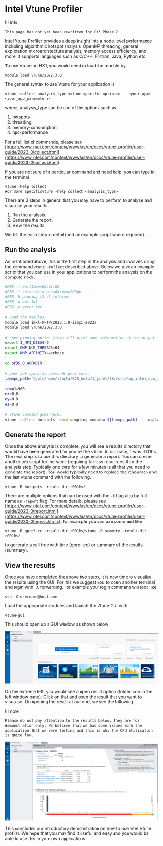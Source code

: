# Intel Vtune Profiler

!!! info

    This page has not yet been rewritten for CX3 Phase 2.

Intel Vtune Profiler provides a deep insight into a node-level performance including algorithmic hotspot analysis, OpenMP threading, general exploration microarchitecture analysis, memory access efficiency, and more. It supports languages such as C/C++, Fortran, Java, Python etc.

To use Vtune on HX1, you would need to load the module by

```console
module load VTune/2022.3.0
```

The general syntax to use Vtune for your application is

```console
vtune -collect analysis_type <vtune specific options> -- <your_app> <your_app_parameters>
```

where,  analysis_type can be one of the options such as

1. hotspots
1. threading
1. memory-consumption
1. hpc-performance

For a full list of commands, please see [https://www.intel.com/content/www/us/en/docs/vtune-profiler/user-guide/2023-0/collect.html](https://www.intel.com/content/www/us/en/docs/vtune-profiler/user-guide/2023-0/collect.html).

If you are not sure of a particular command and need help, you can type in the terminal 

```console
vtune -help collect
#or more specificvtune -help collect <analysis_type>
```

There are 3 steps in general that you may have to perform to analyse and visualise your results.

1. Run the analysis.
1. Generate the report.
1. View the results.

We tell the each step in detail (and an example script where required).

## Run the analysis

As mentioned above, this is the first step in the analysis and involves using the command `vtune -collect` described above. Below we give an example script that you can use in your applications to perform the analysis on the compute node.

```bash
#PBS -l walltime=00:05:00
#PBS -l select=1:ncpus=64:mem=200gb
#PBS -N pinning_t2_c2_intelmpi
#PBS -o out.txt
#PBS -e error.txt
 
# Load the modules
module load imkl-FFTW/2023.1.0-iimpi-2023a
module load VTune/2022.3.0
 
# some pinning option (this will print some information in the output file about where the threads and processes were launched).
export I_MPI_DEBUG=5
export OMP_NUM_THREADS=64
export KMP_AFFINITY=verbose
 
cd $PBS_O_WORKDIR
 
# your job specific commands goes here.
lammps_path="/gpfs/home/lragta/RCS_help/1_janet/lkr/src/lmp_intel_cpu_intelmpi"
 
temp1=900
ex=0.0
ey=0.0
ez=0.0
 
# Vtune command goes here.
vtune -collect hotspots -knob sampling-mode=hw ${lammps_path} -l log.lammps -nocite -var temp1 ${temp1} -var ex ${ex} -var ey ${ey} -var ez ${ez} -in alkyl-amor-nvt.in
```

## Generate the report
Once the above analysis is complete, you will see a results directory that would have been generated for you by the vtune. In our case, it was r001hs. The next step is to use this directory to generate a report. You can create another job script for the same (requiring far less resources than the analysis step. Typically one core for a few minutes is all that you need to generate the report). You would typically need to replace the resources and the last vtune command with the following.

```console
vtune -R hotspots -result-dir r001hs/
```

There are multiple options that can be used with the `-R` flag also by full name as `-report` flag. For more details, please see [https://www.intel.com/content/www/us/en/docs/vtune-profiler/user-guide/2023-0/report.html](https://www.intel.com/content/www/us/en/docs/vtune-profiler/user-guide/2023-0/report.htmls). For example you can use command like

```console
vtune -R gprof-cc -result-dir r001hs/vtune -R summary -result-dir r001hs/
```

to generate a call tree with time (gprof-cc) or summary of the results (summary).

## View the results

Once you have completed the above two steps, it is now time to visualise the results using the GUI. For this we suggest you to open another terminal and login with -X forwarding. For example your login command will look like

```console
ssh -X username@hostname
```

Load the appropriate modules and launch the Vtune GUI with

```
vtune-gui
```
This should open up a GUI window as shown below

![Intel Vtune Launch](./img/vtune_launch.png)

On the extreme left, you would see a open result option (folder icon in the left window pane). Click on that and open the result that you want to visualise. On opening the result at our end, we see the following. 

!!! note

    Please do not pay attention to the results below. They are for demonstration only. We believe that we had some issues with the application that we were testing and this is why the CPU utilisation is quite low.

![Intel Vtune Hotspot](./img/vtune_hotspot.png)

This concludes our introductory demonstration on how to use Intel Vtune profiler. We hope that you may find it useful and easy and you would be able to use this in your own applications.
